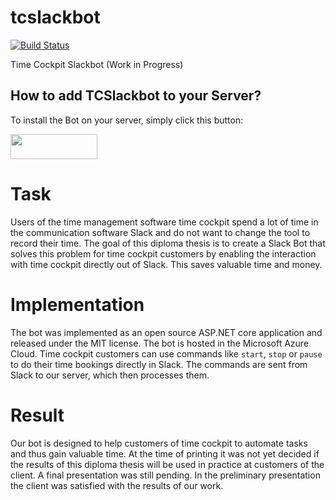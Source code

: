 # tcslackbot
[![Build Status](https://timecockpit.visualstudio.com/tcslackbot/_apis/build/status/software-architects.tcslackbot?branchName=master)](https://timecockpit.visualstudio.com/tcslackbot/_build/latest?definitionId=39&branchName=master)

Time Cockpit Slackbot (Work in Progress)

## How to add TCSlackbot to your Server?
To install the Bot on your server, simply click this button:

<a href="https://slack.com/oauth/authorize?scope=commands,bot&client_id=645682850067.645685522130">
  <img alt=""Add to Slack"" height="40" width="139" src="https://platform.slack-edge.com/img/add_to_slack.png" srcset="https://platform.slack-edge.com/img/add_to_slack.png 1x, https://platform.slack-edge.com/img/add_to_slack@2x.png 2x" />
</a>

# Task

Users of the time management software time cockpit spend a lot of time in the communication software Slack and do not want to change the tool to record their time. The goal of this diploma thesis is to create a Slack Bot that solves this problem for time cockpit customers by enabling the interaction with time cockpit directly out of Slack. This saves valuable time and money.

# Implementation

The bot was implemented as an open source ASP.NET core application and released under the MIT license. The bot is hosted in the Microsoft Azure Cloud. Time cockpit customers can use commands like `start`, `stop` or `pause` to do their time bookings directly in Slack. The commands are sent from Slack to our server, which then processes them.

# Result

Our bot is designed to help customers of time cockpit to automate tasks and thus gain valuable time. At the time of printing it was not yet decided if the results of this diploma thesis will be used in practice at customers of the client. A final presentation was still pending. In the preliminary presentation the client was satisfied with the results of our work.
